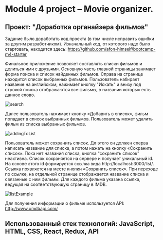 # Module 4 project – Movie organizer.

## Проект: "Доработка органайзера фильмов"

Задание было доработать код проекта (в том числе исправить ошибки за другим разработчиком).
Изначальный код, от которого надо было стартовать, находится здесь: https://github.com/afon-himself/bootcamp-m4-starter 

Финальное приложение позволяет составлять списки фильмов и делиться ими с друзьями.
Основную часть главной страницы занимает форма поиска и список найденных фильмов. Справа на странице находится список выбранных фильмов.
Пользователь набирает название на английском, нажимает кнопку "Искать" и внизу под строкой поиска отображаются все фильмы, в названии которых есть данное слово.

![search](https://user-images.githubusercontent.com/92203369/194552999-b38e7c2b-f61d-4189-8386-a3f83de87c73.png)

Далее пользователь нажимает кнопку «Добавить в список», фильм попадает в список выбранных фильмов.
Пользователь может удалить фильм из списка выбранных фильмов.

![addingToList](https://user-images.githubusercontent.com/92203369/194556128-ad15555b-af70-4851-93c4-93bf11ddcb4b.png)

Пользователь может сохранить список. Дл этого он должен сперва написать название для списка, а потом нажать на кнопку «Сохранить список». Пока нет названия списка, кнопка "сохранить список" неактивна. Список сохраняется на сервере и получает уникальный id. На основе этого id формируется ссылка вида http://localhost:3000/list/<id>. Ссылка появляется на месте кнопки «Сохранить список». При переходе по ссылке, на отдельной странице отображается название списка и связанные с ним фильмы. Для каждого фильма указана ссылка, ведущая на соответствующую страницу в IMDB.

![listExample](https://user-images.githubusercontent.com/92203369/194556910-01513c50-3c9d-43cd-94da-1929fda48662.png)

Для получения информации о фильме используется API: http://www.omdbapi.com/

## Использованный стек технологий: JavaScript, HTML, CSS, React, Redux, API


